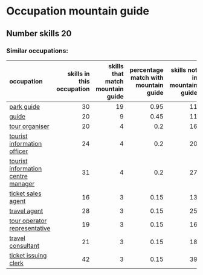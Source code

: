 # Occupation mountain guide
## Number skills 20
### Similar occupations:
| occupation                                                                  |   skills in this occupation |   skills that match mountain guide |   percentage match with mountain guide |   skills not in mountain guide |
|:----------------------------------------------------------------------------|----------------------------:|-----------------------------------:|---------------------------------------:|-------------------------------:|
| [park guide](park_guide.md)                                                 |                          30 |                                 19 |                                   0.95 |                             11 |
| [guide](guide.md)                                                           |                          20 |                                  9 |                                   0.45 |                             11 |
| [tour organiser](tour_organiser.md)                                         |                          20 |                                  4 |                                   0.2  |                             16 |
| [tourist information officer](tourist_information_officer.md)               |                          24 |                                  4 |                                   0.2  |                             20 |
| [tourist information centre manager](tourist_information_centre_manager.md) |                          31 |                                  4 |                                   0.2  |                             27 |
| [ticket sales agent](ticket_sales_agent.md)                                 |                          16 |                                  3 |                                   0.15 |                             13 |
| [travel agent](travel_agent.md)                                             |                          28 |                                  3 |                                   0.15 |                             25 |
| [tour operator representative](tour_operator_representative.md)             |                          19 |                                  3 |                                   0.15 |                             16 |
| [travel consultant](travel_consultant.md)                                   |                          21 |                                  3 |                                   0.15 |                             18 |
| [ticket issuing clerk](ticket_issuing_clerk.md)                             |                          42 |                                  3 |                                   0.15 |                             39 |
